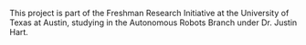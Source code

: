 This project is part of the Freshman Research Initiative at the University of Texas at Austin, studying in the Autonomous Robots Branch under Dr. Justin Hart.
